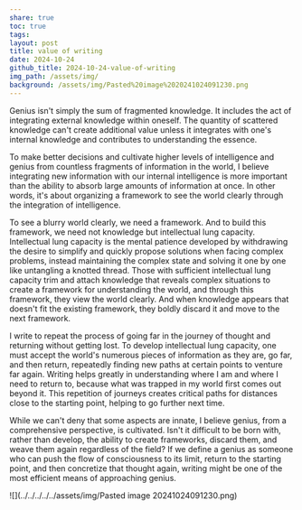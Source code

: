 ```yaml
---
share: true
toc: true
tags: 
layout: post
title: value of writing
date: 2024-10-24
github_title: 2024-10-24-value-of-writing
img_path: /assets/img/
background: /assets/img/Pasted%20image%2020241024091230.png
---
```

Genius isn't simply the sum of fragmented knowledge. It includes the act of integrating external knowledge within oneself. The quantity of scattered knowledge can't create additional value unless it integrates with one's internal knowledge and contributes to understanding the essence.

To make better decisions and cultivate higher levels of intelligence and genius from countless fragments of information in the world, I believe integrating new information with our internal intelligence is more important than the ability to absorb large amounts of information at once. In other words, it's about organizing a framework to see the world clearly through the integration of intelligence.

To see a blurry world clearly, we need a framework. And to build this framework, we need not knowledge but intellectual lung capacity. Intellectual lung capacity is the mental patience developed by withdrawing the desire to simplify and quickly propose solutions when facing complex problems, instead maintaining the complex state and solving it one by one like untangling a knotted thread. Those with sufficient intellectual lung capacity trim and attach knowledge that reveals complex situations to create a framework for understanding the world, and through this framework, they view the world clearly. And when knowledge appears that doesn't fit the existing framework, they boldly discard it and move to the next framework.

I write to repeat the process of going far in the journey of thought and returning without getting lost. To develop intellectual lung capacity, one must accept the world's numerous pieces of information as they are, go far, and then return, repeatedly finding new paths at certain points to venture far again. Writing helps greatly in understanding where I am and where I need to return to, because what was trapped in my world first comes out beyond it. This repetition of journeys creates critical paths for distances close to the starting point, helping to go further next time.

While we can't deny that some aspects are innate, I believe genius, from a comprehensive perspective, is cultivated. Isn't it difficult to be born with, rather than develop, the ability to create frameworks, discard them, and weave them again regardless of the field? If we define a genius as someone who can push the flow of consciousness to its limit, return to the starting point, and then concretize that thought again, writing might be one of the most efficient means of approaching genius.

![](../../../../../assets/img/Pasted image 20241024091230.png)

